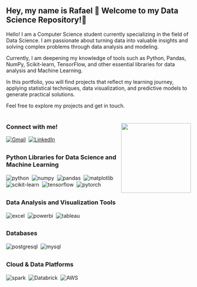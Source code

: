 ## Hey, my name is Rafael 👋 Welcome to my Data Science Repository!🌟 


Hello! I am a Computer Science student currently specializing in the field of Data Science. I am passionate about turning data into valuable insights and solving complex problems through data analysis and modeling.

Currently, I am deepening my knowledge of tools such as Python, Pandas, NumPy, Scikit-learn, TensorFlow, and other essential libraries for data analysis and Machine Learning.

In this portfolio, you will find projects that reflect my learning journey, applying statistical techniques, data visualization, and predictive models to generate practical solutions.

Feel free to explore my projects and get in touch.


# 

<img align="right" alt="" height="190px" src="./src/study.gif">

<h3 align="left">Connect with me!</h3>

[![Gmail](https://img.shields.io/badge/Gmail-D14836?style=for-the-badge&logo=gmail&logoColor=white)](mailto:rafaelaraujomj@gmail.com)
&nbsp;[![LinkedIn](https://img.shields.io/badge/LinkedIn-0077B5?style=for-the-badge&logo=linkedin&logoColor=white)](https://www.linkedin.com/in/rafael-araujo-jesus/)


##


  
<div style="display: inline_block">


<h3 align="left">Python Libraries for Data Science and Machine Learning</h3> 
  <img align="center" alt="python" src="https://img.shields.io/badge/python-3670A0?style=for-the-badge&logo=python&logoColor=ffdd54" />
  &nbsp;<img align="center" alt="numpy" src="https://img.shields.io/badge/numpy-%23013243.svg?style=for-the-badge&logo=numpy&logoColor=white" />
  &nbsp;<img align="center" alt="pandas" src="https://img.shields.io/badge/pandas-%23150458.svg?style=for-the-badge&logo=pandas&logoColor=white" />
  &nbsp;<img align="center" alt="matplotlib" src="https://img.shields.io/badge/Matplotlib-%23ffffff.svg?style=for-the-badge&logo=Matplotlib&logoColor=black" />
  &nbsp;<img align="center" alt="scikit-learn" src="https://img.shields.io/badge/scikit--learn-%23F7931E.svg?style=for-the-badge&logo=scikit-learn&logoColor=white" />
  &nbsp;<img align="center" alt="tensorflow" src="https://img.shields.io/badge/TensorFlow-FF6F00?style=for-the-badge&logo=tensorflow&logoColor=white" />
  &nbsp;<img align="center" alt="pytorch" src="https://img.shields.io/badge/PyTorch-%23EE4C2C.svg?style=for-the-badge&logo=PyTorch&logoColor=white" />
  
  
  


##

<h3 align="left">Data Analysis and Visualization Tools</h3>

  <img align="center" alt="excel" src="https://img.shields.io/badge/Microsoft_Excel-217346?style=for-the-badge&logo=microsoft-excel&logoColor=white" />
  &nbsp;<img align="center" alt="powerbi" src="https://img.shields.io/badge/Power_BI-ffd700?style=for-the-badge&logo=microsoft-powerpoint&logoColor=white" />
  &nbsp;<img align="center" alt="tableau" src="https://img.shields.io/badge/Tableau-E97627?style=for-the-badge&logo=Tableau&logoColor=white" />
  
  

##

<h3 align="left">Databases</h3> 
  <img align="center" alt="postgresql" src="https://img.shields.io/badge/PostgreSQL-316192?style=for-the-badge&logo=postgresql&logoColor=white" />
  &nbsp;<img align="center" alt="mysql" src="https://img.shields.io/badge/MySQL-005C84?style=for-the-badge&logo=mysql&logoColor=white" />


##

<h3 align="left">Cloud & Data Platforms</h3> 
  <img align="center" alt="spark" src="https://img.shields.io/badge/Apache_Spark-FFFFFF?style=for-the-badge&logo=apachespark&logoColor=#E35A16" />
  &nbsp;<img align="center" alt="Databrick" src="https://img.shields.io/badge/Databricks-FF3621?style=for-the-badge&logo=Databricks&logoColor=white" />
  &nbsp;<img align="center" alt="AWS" src="https://img.shields.io/badge/AWS-%23FF9900.svg?style=for-the-badge&logo=amazon-aws&logoColor=white" />

  
</div><br/>

# 
